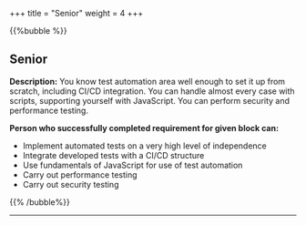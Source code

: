 +++
title = "Senior"
weight = 4
+++

{{%bubble %}}

## Senior

**Description:** You know test automation area well enough to set it up from scratch, including CI/CD integration. You can handle almost every case with scripts, supporting yourself with JavaScript. You can perform security and performance testing.

**Person who successfully completed requirement for given block can:** 
- Implement automated tests on a very high level of independence
- Integrate developed tests with a CI/CD structure
- Use fundamentals of JavaScript for use of test automation
- Carry out performance testing
- Carry out security testing

{{% /bubble%}}

---